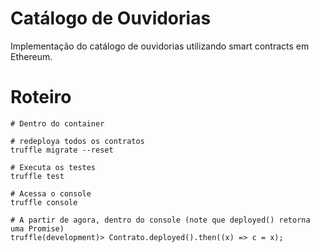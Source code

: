 # Catálogo de Ouvidorias

Implementação do catálogo de ouvidorias utilizando smart contracts em Ethereum.


# Roteiro

```shell
# Dentro do container

# redeploya todos os contratos
truffle migrate --reset

# Executa os testes
truffle test

# Acessa o console
truffle console

# A partir de agora, dentro do console (note que deployed() retorna uma Promise)
truffle(development)> Contrato.deployed().then((x) => c = x);


```
